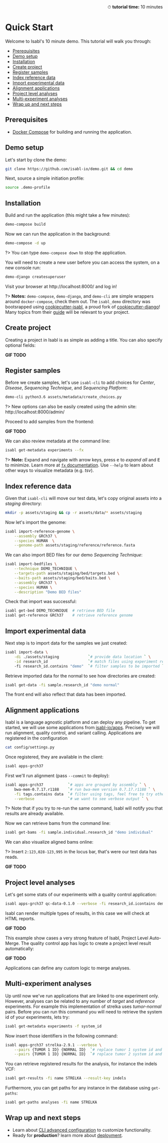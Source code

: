 <div style="text-align: right"> ⏱ <b>tutorial time:</b> 10 minutes </div>

# Quick Start

Welcome to Isabl's 10 minute demo. This tutorial will walk you through:

- [Prerequisites](#prerequisites)
- [Demo setup](#demo-setup)
- [Installation](#installation)
- [Create project](#create-project)
- [Register samples](#register-samples)
- [Index reference data](#index-reference-data)
- [Import experimental data](#import-experimental-data)
- [Alignment applications](#alignment-applications)
- [Project level analyses](#project-level-analyses)
- [Multi-experiment analyses](#multi-experiment-analyses)
- [Wrap up and next steps](#wrap-up-and-next-steps)

## Prerequisites

- [Docker Compose] for building and running the application.

## Demo setup

Let's start by clone the demo:

```bash
git clone https://github.com/isabl-io/demo.git && cd demo
```

Next, source a simple initiation profile:

```bash
source .demo-profile
```

## Installation

Build and run the application (this might take a few minutes):

```bash
demo-compose build
```

Now we can run the application in the background:

```bash
demo-compose -d up
```

?> You can type `demo-compose down` to stop the application.

You will need to create a new user before you can access the system, on a new console run:

```bash
demo-django createsuperuser
```

Visit your browser at http://localhost:8000/ and log in!

?> **Notes:** `demo-compose`, `demo-django`, and `demo-cli` are simple wrappers around `docker-compose`, check them out. The `isabl_demo` directory was bootsrapped using [cookiecutter-isabl], a proud fork of [cookiecutter-django]! Many topics from their [guide] will be relevant to your project.

## Create project

Creating a project in Isabl is as simple as adding a title. You can also specify optional fields:

**GIF TODO** <!-- ![create project gif](../_media/gifs/create_project.gif) -->

## Register samples

Before we create samples, let's use `isabl-cli` to add choices for *Center*, *Disease*, *Sequencing Technique*, and *Sequencing Platform*:

```bash
demo-cli python3.6 assets/metadata/create_choices.py
```

?> New options can also be easily created using the admin site: http://localhost:8000/admin/

Proceed to add samples from the frontend:

**GIF TODO** <!-- ![create project gif](../_media/gifs/add_samples.gif) -->

We can also review metadata at the command line:

```bash
isabl get-metadata experiments --fx
```

?> **Note:** Expand and navigate with arrow keys, press <kbd>e</kbd> to *expand all* and <kbd>E</kbd> to minimize. Learn more at [`fx` documentation]. Use `--help` to learn about other ways to visualize metadata (e.g. *tsv*).

## Index reference data

Given that `isabl-cli` will move our test data, let's copy original assets into a *staging* directory:

```bash
mkdir -p assets/staging && cp -r assets/data/* assets/staging
```

Now let's import the genome:

```bash
isabl import-reference-genome \
    --assembly GRCh37 \
    --species HUMAN  \
    --genome-path assets/staging/reference/reference.fasta
```

We can also import BED files for our demo *Sequencing Technique*:

```bash
isabl import-bedfiles \
    --technique DEMO_TECHNIQUE \
    --targets-path assets/staging/bed/targets.bed \
    --baits-path assets/staging/bed/baits.bed \
    --assembly GRCh37 \
    --species HUMAN \
    --description "Demo BED files"
```

Check that import was successful:

```bash
isabl get-bed DEMO_TECHNIQUE  # retrieve BED file
isabl get-reference GRCh37    # retrieve reference genome
```

## Import experimental data

Next step is to import data for the samples we just created:

```bash
isabl import-data \
    -di ./assets/staging             `# provide data location ` \
    -id research_id                  `# match files using experiment research id`
    -fi research_id.contains "demo"  `# filter samples to be imported ` \
```

Retrieve imported data for the normal to see how directories are created:

```bash
isabl get-data -fi sample.research_id "demo normal"
```

The front end will also reflect that data has been imported.

## Alignment applications

Isabl is a language agnostic platform and can deploy any pipeline. To get started, we will use some applications from [isabl-io/apps]. Precisely we will run alignment, quality control, and variant calling. Applications are registered in the configuration

```bash
cat config/settings.py
```

Once registered, they are available in the client:

```bash
isabl apps-grch37
```

First we'll run alignment (pass `--commit` to deploy):

```bash
isabl apps-grch37           `# apps are grouped by assembly ` \
    bwa-mem-0.7.17.r1188    `# run bwa-mem version 0.7.17.r1188 ` \
    -fi tags.contains data  `# filter using tags, feel free to try others ` \
    --verbose               `# we want to see verbose output ` \
```

?> Note that if you try to re-run the same command, Isabl will notify you that results are already available.

Now we can retrieve bams from the command line:

```bash
isabl get-bams -fi sample.individual.research_id "demo individual"
```

We can also visualize aligned bams online:

?> Insert `2:123,028-123,995` in the locus bar, that's were our test data has reads.

**GIF TODO**

## Project level analyses

Let's get some stats of our experiments with a quality control application:

```bash
isabl apps-grch37 qc-data-0.1.0 --verbose -fi research_id.icontains demo --commit
```

Isabl can render multiple types of results, in this case we will check at HTML reports.

**GIF TODO**

This example show cases a very strong feature of Isabl, Project Level Auto-Merge. The quality control app has logic to create a project level result automatically:

**GIF TODO**

Applications can define any custom logic to merge analyses.

## Multi-experiment analyses

Up until now we've run applications that are linked to one experiment only. However, analyses can be related to any number of *target* and *reference* experiments. For example this implementation of strelka uses *tumor-normal* pairs. Before you can run this command you will need to retrieve the system id of your experiments, lets try:

```bash
isabl get-metadata experiments -f system_id
```

Now insert those identifiers in the following command:

```bash
isabl apps-grch37 strelka-2.9.1 --verbose \
    --pairs {TUMOR 1 ID} {NORMAL ID}  `# replace tumor 1 system id and normal system id` \
    --pairs {TUMOR 1 ID} {NORMAL ID}  `# replace tumor 2 system id and normal system id` \
```

You can retrieve registered results for the analysis, for instance the indels VCF:

```bash
isabl get-results -fi name STRELKA --result-key indels
```

Furthermore, you can get paths for any instance in the database using `get-paths`:

```bash
isabl get-paths analyses -fi name STRELKA
```

## Wrap up and next steps

- Learn about [CLI advanced configuration] to customize functionality.
- Ready for **production**? learn more about [deployment].

<!-- local -->
[CLI advanced configuration]: guides/cli#configuration
[deployment]: tutorials/deployment

<!-- dependencies -->
[isabl-io/apps]: https://github.com/isabl-io/apps
[guide]: https://cookiecutter-django.readthedocs.io/en/latest/developing-locally-docker.html#
[full documentation]: https://cookiecutter-django.readthedocs.io/en/latest
[docker compose]: https://docs.docker.com/compose/install/
[virtualenvwrapper]: https://virtualenvwrapper.readthedocs.io/en/latest/install.html#basic-installation
[cookiecutter]: https://github.com/audreyr/cookiecutter
[cookiecutter-django]: https://github.com/pydanny/cookiecutter-django
[cookiecutter-isabl]: https://isabl-io.github.io/docs/#/api/settings
[isabl-cli]: https://isabl-io.github.io/docs/#/cli
[cookiecutter]: https://github.com/audreyr/cookiecutter
[`fx` documentation]: https://github.com/antonmedv/fx/blob/master/docs.md#interactive-mode
